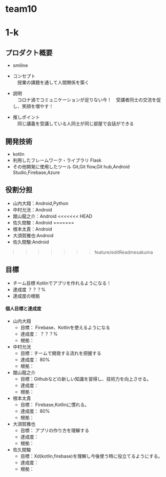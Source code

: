 # team10
# 1-k

## プロダクト概要
- smiline

- コンセプト  
　授業の課題を通して人間関係を築く

- 説明  
　コロナ渦でコミュニケーションが足りない今！　受講者同士の交流を促し、笑顔を増やす！

- 推しポイント  
　同じ講義を受講している人同士が同じ部屋で会話ができる

## 開発技術
- kotlin
- 利用したフレームワーク・ライブラリ
  Flask
- その他開発に使用したツール
  Git,Git flow,Git hub,Android Studio,Firebase,Azure

## 役割分担
- 山内大翔：Android,Python
- 中村允洸：Android
- 舘山龍之介：Android
<<<<<<< HEAD
- 佐久間駿：Android
=======
- 根本太貴：Android
- 大須賀雅也:Android
- 佐久間駿:Android
>>>>>>> feature/editReadmesakuma

## 目標
- チーム目標
Kotlinでアプリを作れるようになる！
- 達成度
？？？%
- 達成度の根拠

#### 個人目標と達成度

- 山内大翔
  - 目標：  Firebase、Kotlinを使えるようになる
  - 達成度： ？？？%  
  - 根拠：
- 中村允洸
  - 目標：チームで開発する流れを把握する
  - 達成度： 80%  
  - 根拠：   
- 舘山龍之介
  - 目標：Githubなどの新しい知識を習得し、技術力を向上させる。
  - 達成度：
  - 根拠： 
- 根本太貴
  - 目標：  Firebase,Kotlinに慣れる。
  - 達成度： 80%  
  - 根拠：
- 大須賀雅也
  - 目標： アプリの作り方を理解する
  - 達成度：
  - 根拠：
- 佐久間駿
  - 目標：Xd(kotlin,firebase)を理解し今後使う時に役立てるようにする。
  - 達成度：
  - 根拠：

